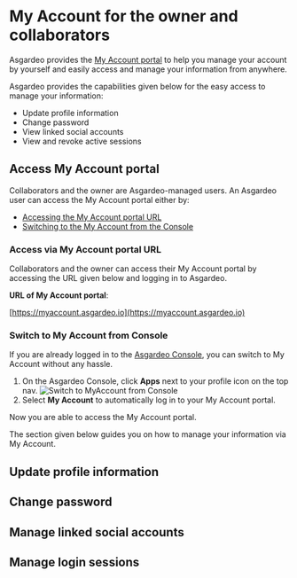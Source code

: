 # My Account for the owner and collaborators

Asgardeo provides the [My Account portal](https://myaccount.asgardeo.io) to help you manage your account by yourself and easily access and manage your information from anywhere.

Asgardeo provides the capabilities given below for the easy access to manage your information:
- Update profile information
- Change password
- View linked social accounts
- View and revoke active sessions

## Access My Account portal
Collaborators and the owner are Asgardeo-managed users. An Asgardeo user can access the My Account portal either by:
- [Accessing the My Account portal URL](#access-via-my-account-portal-url)
- [Switching to the My Account from the Console](#switch-to-my-account-from-console)

### Access via My Account portal URL

Collaborators and the owner can access their My Account portal by accessing the URL given below and logging in to Asgardeo.

**URL of My Account portal**:

[https://myaccount.asgardeo.io](https://myaccount.asgardeo.io)

### Switch to My Account from Console

If you are already logged in to the [Asgardeo Console](https://console.asgardeo.io), you can switch to My Account without any hassle.

1. On the Asgardeo Console, click **Apps** next to your profile icon on the top nav.
    <img :src="$withBase('/assets/img/guides/organization/self-service/switch-to-myaccount.png')" alt="Switch to MyAccount from Console">
2. Select **My Account** to automatically log in to your My Account portal.

Now you are able to access the My Account portal.

The section given below guides you on how to manage your information via My Account.

## Update profile information
<CommonGuide guide='guides/fragments/self-service/update-profile.md'/>


## Change password 
<CommonGuide guide='guides/fragments/self-service/change-password.md'/>

## Manage linked social accounts
<CommonGuide guide='guides/fragments/self-service/manage-linked-social-accounts.md'/>

## Manage login sessions
<CommonGuide guide='guides/fragments/self-service/manage-login-sessions.md'/>
